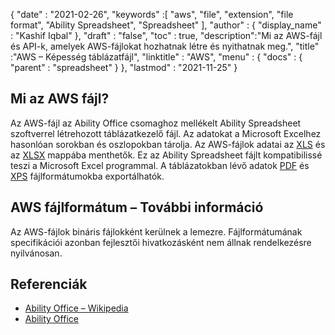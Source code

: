 {
  "date" : "2021-02-26",
  "keywords" :[ "aws", "file", "extension", "file format", "Ability Spreadsheet", "Spreadsheet" ],
  "author" : {
    "display_name" : "Kashif Iqbal"
},
  "draft" : "false",
  "toc" : true,
  "description":"Mi az AWS-fájl és API-k, amelyek AWS-fájlokat hozhatnak létre és nyithatnak meg.",
  "title" :"AWS – Képesség táblázatfájl",
  "linktitle" : "AWS",
  "menu" : {
    "docs" : {
      "parent" : "spreadsheet"
}
},
  "lastmod" : "2021-11-25"
}

## Mi az AWS fájl?

Az AWS-fájl az Ability Office csomaghoz mellékelt Ability Spreadsheet szoftverrel létrehozott táblázatkezelő fájl. Az adatokat a Microsoft Excelhez hasonlóan sorokban és oszlopokban tárolja. Az AWS-fájlok adatai az [XLS](/hu/spreadsheet/xls/) és az [XLSX](/hu/spreadsheet/xlsx/) mappába menthetők. Ez az Ability Spreadsheet fájlt kompatibilissé teszi a Microsoft Excel programmal. A táblázatokban lévő adatok [PDF](/hu/pdf/) és [XPS](/hu/page-description-language/xps/) fájlformátumokba exportálhatók.

## AWS fájlformátum – További információ

Az AWS-fájlok bináris fájlokként kerülnek a lemezre. Fájlformátumának specifikációi azonban fejlesztői hivatkozásként nem állnak rendelkezésre nyilvánosan.

## Referenciák ##

* [Ability Office – Wikipedia](https://en.wikipedia.org/wiki/Ability_Office)
* [Ability Office](https://www.ability.com/en/home/home)

